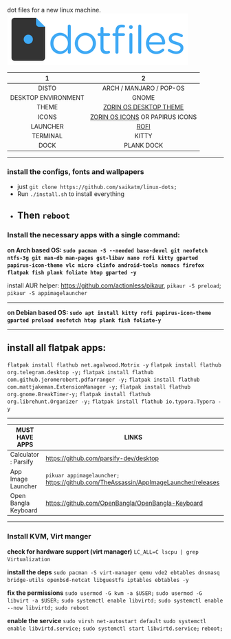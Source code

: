 dot files for a new linux machine.
<img src="misc/dotfiles-logo.png" alt="dotfiles-logo" style="zoom:50%;" />

|       1			  |   	2	              |
| :-----------------: | :-----------------------------: |
|        DISTO        |   ARCH / MANJARO / POP-OS   |
| DESKTOP ENVIRONMENT |              GNOME              |
|        THEME        | [ZORIN OS DESKTOP THEME](https://github.com/ZorinOS/zorin-desktop-themes) |
|        ICONS        | [ZORIN OS ICONS](https://github.com/ZorinOS/zorin-icon-themes) OR PAPIRUS ICONS |
| LAUNCHER | [ROFI](https://github.com/davatorium/rofi) |
| TERMINAL | KITTY |
| DOCK | PLANK DOCK |

---

### install the configs, fonts and wallpapers

- just `git clone https://github.com/saikatm/linux-dots;`
- Run  `./install.sh` to install everything
- Then `reboot`
  ---
###  Install the necessary apps with a single command: 

**on Arch based OS: `sudo pacman -S --needed base-devel git neofetch ntfs-3g git man-db man-pages gst-libav nano rofi kitty gparted papirus-icon-theme vlc micro clinfo android-tools nomacs firefox flatpak fish plank foliate htop gparted -y`**

install AUR helper: https://github.com/actionless/pikaur, `pikaur -S preload`; `pikaur -S appimagelauncher`

---

**on Debian based OS: `sudo apt install kitty rofi papirus-icon-theme gparted preload neofetch htop plank fish foliate-y`**

---

## install all flatpak apps: 

`flatpak install flathub net.agalwood.Motrix -y`
`flatpak install flathub org.telegram.desktop -y;`
`flatpak install flathub com.github.jeromerobert.pdfarranger -y;`
`flatpak install flathub com.mattjakeman.ExtensionManager -y;`
`flatpak install flathub org.gnome.BreakTimer-y;`
`flatpak install flathub org.librehunt.Organizer -y;`
`flatpak install flathub io.typora.Typora -y`

---

| MUST HAVE APPS       | LINKS                                                        |
| -------------------- | ------------------------------------------------------------ |
| Calculator : Parsify | https://github.com/parsify-dev/desktop                       |
| App Image Launcher   | `pikuar appimagelauncher;` https://github.com/TheAssassin/AppImageLauncher/releases |
| Open Bangla Keyboard | https://github.com/OpenBangla/OpenBangla-Keyboard            |

---

### Install KVM, Virt manger 

**check for hardware support (virt manager)**
`LC_ALL=C lscpu | grep Virtualization`

**install the deps**
`sudo pacman -S virt-manager qemu vde2 ebtables dnsmasq bridge-utils openbsd-netcat libguestfs iptables ebtables -y`

**fix the permissions** 
`sudo usermod -G kvm -a $USER;`
`sudo usermod -G libvirt -a $USER;`
`sudo systemctl enable libvirtd;`
`sudo systemctl enable --now libvirtd;`
`sudo reboot`

**enable the service**
`sudo virsh net-autostart default`
`sudo systemctl enable libvirtd.service;` 
`sudo systemctl start libvirtd.service;`
`reboot;`
